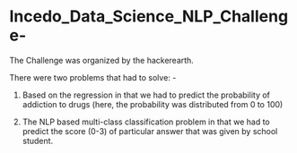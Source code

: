 # Incedo_Data_Science_NLP_Challenge-

The Challenge was organized by the hackerearth.

There were two problems that had to solve: - 

1. Based on the regression in that we had to predict the probability of addiction to drugs (here, the probability was distributed from 0 to 100) 

2. The NLP based multi-class classification problem in that we had to predict the score (0-3) of particular answer that was given by school student.
